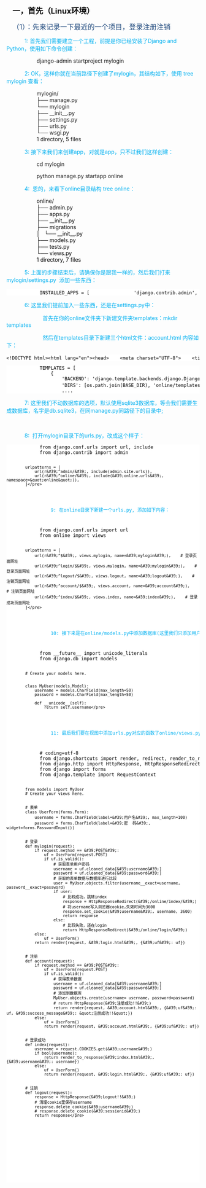 <p>
    &nbsp; &nbsp; <span style="color: rgb(12, 12, 12); font-size: 20px;"><strong>一，首先（Linux环境）</strong></span>
</p>
<p>
    &nbsp;&nbsp;&nbsp;&nbsp;<span style="font-size: 18px; color: rgb(31, 73, 125);">（1）：先来记录一下最近的一个项目，登录注册注销</span>
</p>
<p>
    &nbsp;&nbsp;&nbsp;&nbsp;&nbsp;&nbsp;&nbsp;&nbsp;&nbsp;&nbsp;&nbsp;&nbsp;<span style="color: rgb(0, 176, 240);">1: 首先我们需要建立一个工程，前提是你已经安装了Django and Python，使用如下命令创建：</span>
</p>
<p>
    &nbsp;&nbsp;&nbsp;&nbsp;&nbsp;&nbsp;&nbsp;&nbsp;&nbsp;&nbsp;&nbsp;&nbsp;&nbsp;&nbsp;&nbsp;&nbsp;&nbsp;&nbsp;&nbsp;&nbsp;django-admin startproject mylogin
</p>
<p>
    &nbsp;&nbsp;&nbsp;&nbsp;&nbsp;&nbsp;&nbsp;&nbsp;&nbsp;&nbsp;&nbsp;&nbsp;<span style="color: rgb(0, 176, 240);">2: OK，这样你就在当前路径下创建了mylogin，其结构如下，使用 tree mylogin 查看：</span>
</p>
<p>
    &nbsp;&nbsp;&nbsp;&nbsp;&nbsp;&nbsp;&nbsp;&nbsp;&nbsp;&nbsp;&nbsp;&nbsp;&nbsp;&nbsp;&nbsp;&nbsp;&nbsp;&nbsp;&nbsp;&nbsp;mylogin/<br/>&nbsp;&nbsp;&nbsp;&nbsp;&nbsp;&nbsp;&nbsp;&nbsp;&nbsp;&nbsp;&nbsp;&nbsp;&nbsp;&nbsp;&nbsp;&nbsp;&nbsp;&nbsp;&nbsp;&nbsp;├── manage.py<br/>&nbsp;&nbsp;&nbsp;&nbsp;&nbsp;&nbsp;&nbsp;&nbsp;&nbsp;&nbsp;&nbsp;&nbsp;&nbsp;&nbsp;&nbsp;&nbsp;&nbsp;&nbsp;&nbsp;&nbsp;└── mylogin<br/>&nbsp;&nbsp;&nbsp; &nbsp;&nbsp;&nbsp;&nbsp;&nbsp;&nbsp;&nbsp;&nbsp;&nbsp;&nbsp;&nbsp;&nbsp;&nbsp;&nbsp;&nbsp;&nbsp;├── __init__.py<br/>&nbsp;&nbsp;&nbsp; &nbsp;&nbsp;&nbsp;&nbsp;&nbsp;&nbsp;&nbsp;&nbsp;&nbsp;&nbsp;&nbsp;&nbsp;&nbsp;&nbsp;&nbsp;&nbsp;├── settings.py<br/>&nbsp;&nbsp;&nbsp; &nbsp;&nbsp;&nbsp;&nbsp;&nbsp;&nbsp;&nbsp;&nbsp;&nbsp;&nbsp;&nbsp;&nbsp;&nbsp;&nbsp;&nbsp;&nbsp;├── urls.py<br/>&nbsp;&nbsp;&nbsp; &nbsp;&nbsp;&nbsp;&nbsp;&nbsp;&nbsp;&nbsp;&nbsp;&nbsp;&nbsp;&nbsp;&nbsp;&nbsp;&nbsp;&nbsp;&nbsp;└── wsgi.py<br/>&nbsp;&nbsp;&nbsp;&nbsp;&nbsp;&nbsp;&nbsp;&nbsp;&nbsp;&nbsp;&nbsp;&nbsp;&nbsp;&nbsp;&nbsp;&nbsp;&nbsp;&nbsp;&nbsp; 1 directory, 5 files
</p>
<p>
    &nbsp;&nbsp;&nbsp;&nbsp;&nbsp;&nbsp;&nbsp;&nbsp;&nbsp;&nbsp;&nbsp;&nbsp;<span style="color: rgb(0, 176, 240);">3: 接下来我们来创建app，对就是app，只不过我们这样创建：</span>
</p>
<p>
    &nbsp;&nbsp;&nbsp;&nbsp;&nbsp;&nbsp;&nbsp;&nbsp;&nbsp;&nbsp;&nbsp;&nbsp;&nbsp;&nbsp;&nbsp;&nbsp;&nbsp;&nbsp;&nbsp;&nbsp;cd mylogin
</p>
<p>
    &nbsp;&nbsp;&nbsp;&nbsp;&nbsp;&nbsp;&nbsp;&nbsp;&nbsp;&nbsp;&nbsp;&nbsp;&nbsp;&nbsp;&nbsp;&nbsp;&nbsp;&nbsp;&nbsp;&nbsp;python manage.py startapp online
</p>
<p>
    &nbsp;&nbsp;&nbsp;&nbsp;&nbsp;&nbsp;&nbsp;&nbsp;&nbsp;&nbsp;&nbsp;<span style="color: rgb(0, 176, 240);">&nbsp;4:&nbsp; 恩的，来看下online目录结构 tree online：</span>
</p>
<p>
    <span style="color: rgb(0, 176, 240);">&nbsp;&nbsp;&nbsp;&nbsp;&nbsp;&nbsp;&nbsp;&nbsp;&nbsp;&nbsp;&nbsp;&nbsp;&nbsp;&nbsp;&nbsp;&nbsp;&nbsp;&nbsp;&nbsp;&nbsp;<span style="color: rgb(0, 0, 0);">online/<br/>&nbsp;&nbsp;&nbsp;&nbsp;&nbsp;&nbsp;&nbsp;&nbsp;&nbsp;&nbsp;&nbsp;&nbsp;&nbsp;&nbsp;&nbsp;&nbsp;&nbsp;&nbsp;&nbsp;&nbsp;├── admin.py<br/>&nbsp;&nbsp;&nbsp;&nbsp;&nbsp;&nbsp;&nbsp;&nbsp;&nbsp;&nbsp;&nbsp;&nbsp;&nbsp;&nbsp;&nbsp;&nbsp;&nbsp;&nbsp;&nbsp;&nbsp;├── apps.py<br/>&nbsp;&nbsp;&nbsp;&nbsp;&nbsp;&nbsp;&nbsp;&nbsp;&nbsp;&nbsp;&nbsp;&nbsp;&nbsp;&nbsp;&nbsp;&nbsp;&nbsp;&nbsp;&nbsp;&nbsp;├── __init__.py<br/>&nbsp;&nbsp;&nbsp;&nbsp;&nbsp;&nbsp;&nbsp;&nbsp;&nbsp;&nbsp;&nbsp;&nbsp;&nbsp;&nbsp;&nbsp;&nbsp;&nbsp;&nbsp;&nbsp;&nbsp;├── migrations<br/>&nbsp;&nbsp;&nbsp;&nbsp;&nbsp;&nbsp;&nbsp;&nbsp;&nbsp;&nbsp;&nbsp;&nbsp;&nbsp;&nbsp;&nbsp;&nbsp;&nbsp;&nbsp;&nbsp;&nbsp;│&nbsp;&nbsp; └── __init__.py<br/>&nbsp;&nbsp;&nbsp;&nbsp;&nbsp;&nbsp;&nbsp;&nbsp;&nbsp;&nbsp;&nbsp;&nbsp;&nbsp;&nbsp;&nbsp;&nbsp;&nbsp;&nbsp;&nbsp;&nbsp;├── models.py<br/>&nbsp;&nbsp;&nbsp;&nbsp;&nbsp;&nbsp;&nbsp;&nbsp;&nbsp;&nbsp;&nbsp;&nbsp;&nbsp;&nbsp;&nbsp;&nbsp;&nbsp;&nbsp;&nbsp;&nbsp;├── tests.py<br/>&nbsp;&nbsp;&nbsp;&nbsp;&nbsp;&nbsp;&nbsp;&nbsp;&nbsp;&nbsp;&nbsp;&nbsp;&nbsp;&nbsp;&nbsp;&nbsp;&nbsp;&nbsp;&nbsp;&nbsp;└── views.py<br/>&nbsp;&nbsp;&nbsp;&nbsp;&nbsp;&nbsp;&nbsp;&nbsp;&nbsp;&nbsp;&nbsp;&nbsp;&nbsp;&nbsp;&nbsp;&nbsp;&nbsp;&nbsp;&nbsp; 1 directory, 7 files</span></span>
</p>
<p>
    <span style="color: rgb(0, 176, 240);">&nbsp;&nbsp;&nbsp;&nbsp;&nbsp;&nbsp;&nbsp;&nbsp;&nbsp;&nbsp;&nbsp;&nbsp;5: 上面的步骤结束后，请确保你是跟我一样的，然后我们打来 mylogin/settings.py&nbsp; 添加一些东西：&nbsp;&nbsp;&nbsp; &nbsp;&nbsp;&nbsp;&nbsp;</span>
</p>
<pre style="background-color:#ffffff;color:#000000;font-family:&#39;DejaVu Sans Mono&#39;;font-size:9.0pt;">            INSTALLED_APPS = [                &#39;django.contrib.admin&#39;,                &#39;django.contrib.auth&#39;,                &#39;django.contrib.contenttypes&#39;,                &#39;django.contrib.sessions&#39;,                &#39;django.contrib.messages&#39;,                &#39;django.contrib.staticfiles&#39;,                &#39;online&#39;,    # 对就是添加的这个            ]</pre>
<p>
    <span style="color: rgb(0, 176, 240);">&nbsp;&nbsp;&nbsp;&nbsp;&nbsp;&nbsp;&nbsp;&nbsp;&nbsp;&nbsp;&nbsp;&nbsp;6: 这里我们提前加入一些东西，还是在settings.py中：</span>
</p>
<p>
    <span style="color: rgb(0, 176, 240);">&nbsp;&nbsp;&nbsp;&nbsp;&nbsp;&nbsp;&nbsp;&nbsp;&nbsp;&nbsp;&nbsp;&nbsp;&nbsp;&nbsp;&nbsp;&nbsp;&nbsp;&nbsp;&nbsp;&nbsp;&nbsp;&nbsp;&nbsp;&nbsp;首先在你的online文件夹下新建文件夹templates：mkdir&nbsp; templates</span>
</p>
<p>
    <span style="color: rgb(0, 176, 240);">&nbsp;&nbsp;&nbsp;&nbsp;&nbsp;&nbsp;&nbsp;&nbsp;&nbsp;&nbsp;&nbsp;&nbsp;&nbsp;&nbsp;&nbsp;&nbsp;&nbsp;&nbsp;&nbsp;&nbsp;&nbsp;&nbsp;&nbsp;&nbsp;然后在templates目录下新建三个html文件：account.html 内容如下：</span>
</p>
<pre style="background-color:#ffffff;color:#000000;font-family:&#39;DejaVu Sans Mono&#39;;font-size:12px">&lt;!DOCTYPE html&gt;&lt;html lang=&quot;en&quot;&gt;&lt;head&gt;    &lt;meta charset=&quot;UTF-8&quot;&gt;    &lt;title&gt;注册&lt;/title&gt;&lt;/head&gt;&lt;body&gt;&lt;h1&gt;注册页面：&lt;/h1&gt;&lt;form method = &#39;post&#39; enctype=&quot;multipart/form-data&quot;&gt;    {% csrf_token %}    {{uf.as_p}}    &lt;input type=&quot;submit&quot; value = &quot;注 册&quot; /&gt;    {% if success_message %}&lt;p&gt;&lt;strong style=&quot;color: red&quot;&gt;{{ success_message }}&lt;/strong&gt;&lt;/p&gt;{% endif %}&lt;/form&gt;&lt;br&gt;&lt;a href=&quot;{% url &#39;online:mylogin&#39; %}&quot;&gt;登 陆&lt;/a&gt;&lt;/body&gt;&lt;/html&gt;            index.html:          &lt;!DOCTYPE html&gt;&lt;html lang=&quot;en&quot;&gt;&lt;head&gt;    &lt;meta charset=&quot;UTF-8&quot;&gt;    &lt;title&gt;登录成功&lt;/title&gt;&lt;/head&gt;&lt;body&gt;&lt;h1&gt;welcome {{username}} !&lt;/h1&gt;&lt;br&gt;&lt;a href=&quot;{% url &#39;online:logout&#39; %}&quot;&gt;注 销&lt;/a&gt;&lt;/body&gt;&lt;/html&gt;            login.html:            &lt;!DOCTYPE html&gt;&lt;html lang=&quot;en&quot;&gt;&lt;head&gt;    &lt;meta charset=&quot;UTF-8&quot;&gt;    &lt;title&gt;登录&lt;/title&gt;&lt;/head&gt;&lt;body&gt;&lt;h1&gt;登陆页面：&lt;/h1&gt;{% if success_message %}&lt;p&gt;&lt;strong style=&quot;color: red&quot;&gt;{{ success_message }}&lt;/strong&gt;&lt;/p&gt;{% endif %}&lt;form method = &#39;post&#39; enctype=&quot;multipart/form-data&quot;&gt;    {% csrf_token %}    {{uf.as_p}}    &lt;input type=&quot;submit&quot; value = &quot;登 录&quot; /&gt;&lt;/form&gt;&lt;br&gt;&lt;a href=&quot;{% url &#39;online:account&#39; %}&quot;&gt;注 册&lt;/a&gt;&lt;/body&gt;&lt;/html&gt;            settings.py：</pre>
<pre style="background-color:#ffffff;color:#000000;font-family:&#39;DejaVu Sans Mono&#39;;font-size:9.0pt;">            TEMPLATES = [
                {
                    &#39;BACKEND&#39;: &#39;django.template.backends.django.DjangoTemplates&#39;,
                    &#39;DIRS&#39;: [os.path.join(BASE_DIR), &#39;online/templates&#39;],    # 这里，这是将你的模板引进来
                    ....</pre>
<p>
    &nbsp;&nbsp;&nbsp; &nbsp;&nbsp;&nbsp;&nbsp;&nbsp;&nbsp;&nbsp;<span style="color: rgb(0, 176, 240);">&nbsp;7: 这里我们不动数据库的选项，默认使用sqlite3数据库，等会我们需要生成数据库，名字是db.sqlite3，在同manage.py同路径下的目录中;</span>
</p>
<p>
    <br/>
</p>
<p>
    &nbsp;&nbsp;&nbsp;&nbsp;&nbsp;&nbsp;&nbsp;&nbsp;&nbsp;&nbsp;&nbsp;&nbsp;<span style="color: rgb(0, 176, 240);">8:&nbsp; 打开mylogin目录下的urls.py，改成这个样子：</span>
</p>
<pre style="background-color:#ffffff;color:#000000;font-family:&#39;DejaVu Sans Mono&#39;;font-size:9.0pt;">            from django.conf.urls import url, include
            from django.contrib import admin

            urlpatterns = [
                url(r&#39;^admin/&#39;, include(admin.site.urls)),
                url(r&#39;^online/&#39;, include(&#39;online.urls&#39;, namespace=&quot;online&quot;)),
            ]</pre>
<p>
    &nbsp;&nbsp;&nbsp;&nbsp;&nbsp;&nbsp;&nbsp;&nbsp;&nbsp;&nbsp;&nbsp;&nbsp;<span style="color: rgb(0, 176, 240);">9: 在online目录下新建一个urls.py, 添加如下内容：</span>
</p>
<pre style="background-color:#ffffff;color:#000000;font-family:&#39;DejaVu Sans Mono&#39;;font-size:9.0pt;">            from django.conf.urls import url
            from online import views

            urlpatterns = [
                url(r&#39;^$&#39;, views.mylogin, name=&#39;mylogin&#39;),    # 登录页面网址
                url(r&#39;^login/$&#39;, views.mylogin, name=&#39;mylogin&#39;),    # 登录页面网址
                url(r&#39;^logout/$&#39;, views.logout, name=&#39;logout&#39;),    # 注销页面网址
                url(r&#39;^account/$&#39;, views.account, name=&#39;account&#39;),    # 注销页面网址
                url(r&#39;^index/$&#39;, views.index, name=&#39;index&#39;),    # 登录成功页面网址
            ]</pre>
<p>
    &nbsp;&nbsp;&nbsp;&nbsp;&nbsp;&nbsp;&nbsp;&nbsp;&nbsp;&nbsp;&nbsp;&nbsp;<span style="color: rgb(0, 176, 240);">10: 接下来是在online/models.py中添加数据库(这里我们只添加用户名和密码):</span>
</p>
<pre style="background-color:#ffffff;color:#000000;font-family:&#39;DejaVu Sans Mono&#39;;font-size:9.0pt;">            from __future__ import unicode_literals
            from django.db import models

            # Create your models here.


            class MyUser(models.Model):
                username = models.CharField(max_length=50)
                password = models.CharField(max_length=50)

                def __unicode__(self):
                    return self.username</pre>
<p>
    &nbsp;&nbsp;&nbsp;&nbsp;&nbsp;&nbsp;&nbsp;&nbsp;&nbsp;&nbsp;&nbsp;<span style="color: rgb(0, 176, 240);">&nbsp;11: 最后我们要在视图中添加urls.py对应的函数了online/views.py：</span>
</p>
<pre style="background-color:#ffffff;color:#000000;font-family:&#39;DejaVu Sans Mono&#39;;font-size:9.0pt;">            # coding=utf-8
            from django.shortcuts import render, redirect, render_to_response
            from django.http import HttpResponse, HttpResponseRedirect
            from django import forms
            from django.template import RequestContext

            from models import MyUser
            # Create your views here.


            # 表单
            class UserForm(forms.Form):
                username = forms.CharField(label=&#39;用户名&#39;, max_length=100)
                password = forms.CharField(label=&#39;密  码&#39;, widget=forms.PasswordInput())


            # 登录
            def mylogin(request):
                if request.method == &#39;POST&#39;:
                    uf = UserForm(request.POST)
                    if uf.is_valid():
                        # 获取表单用户密码
                        username = uf.cleaned_data[&#39;username&#39;]
                        password = uf.cleaned_data[&#39;password&#39;]
                        # 获取的表单数据与数据库进行比较
                        user = MyUser.objects.filter(username__exact=username, password__exact=password)
                        if user:
                            # 比较成功，跳转index
                            response = HttpResponseRedirect(&#39;/online/index/&#39;)
                            # 将username写入浏览器cookie,失效时间为3600
                            response.set_cookie(&#39;username&#39;, username, 3600)
                            return response
                        else:
                            # 比较失败，还在login
                            return HttpResponseRedirect(&#39;/online/login/&#39;)
                else:
                    uf = UserForm()
                return render(request, &#39;login.html&#39;, {&#39;uf&#39;: uf})


            # 注册
            def account(request):
                if request.method == &#39;POST&#39;:
                    uf = UserForm(request.POST)
                    if uf.is_valid():
                        # 获得表单数据
                        username = uf.cleaned_data[&#39;username&#39;]
                        password = uf.cleaned_data[&#39;password&#39;]
                        # 添加到数据库
                        MyUser.objects.create(username= username, password=password)
                        # return HttpResponse(&#39;注册成功!!&#39;)
                        return render(request, &#39;account.html&#39;, {&#39;uf&#39;: uf, &#39;success_message&#39;: &quot;注册成功!!&quot;})
                else:
                    uf = UserForm()
                    return render(request, &#39;account.html&#39;, {&#39;uf&#39;: uf})


            # 登录成功
            def index(request):
                username = request.COOKIES.get(&#39;username&#39;)
                if bool(username):
                    return render_to_response(&#39;index.html&#39;, {&#39;username&#39;: username})
                else:
                    uf = UserForm()
                    return render(request, &#39;login.html&#39;, {&#39;uf&#39;: uf})


            # 注销
            def logout(request):
                response = HttpResponse(&#39;Logout!!&#39;)
                # 清理cookie里保存username
                response.delete_cookie(&#39;username&#39;)
                # response.delete_cookie(&#39;sessionid&#39;)
                return response</pre>
<p>
    <br/>
</p>
